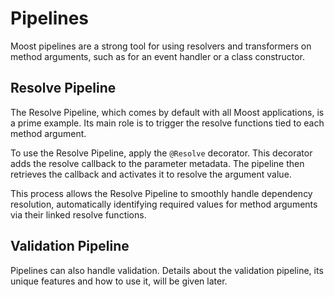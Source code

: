 # Pipelines

Moost pipelines are a strong tool for using resolvers and transformers on method arguments, such as for an event handler or a class constructor.

## Resolve Pipeline

The Resolve Pipeline, which comes by default with all Moost applications, is a prime example. Its main role is to trigger the resolve functions tied to each method argument.

To use the Resolve Pipeline, apply the `@Resolve` decorator. This decorator adds the resolve callback to the parameter metadata. The pipeline then retrieves the callback and activates it to resolve the argument value.

This process allows the Resolve Pipeline to smoothly handle dependency resolution, automatically identifying required values for method arguments via their linked resolve functions.

## Validation Pipeline

Pipelines can also handle validation. Details about the validation pipeline, its unique features and how to use it, will be given later.

